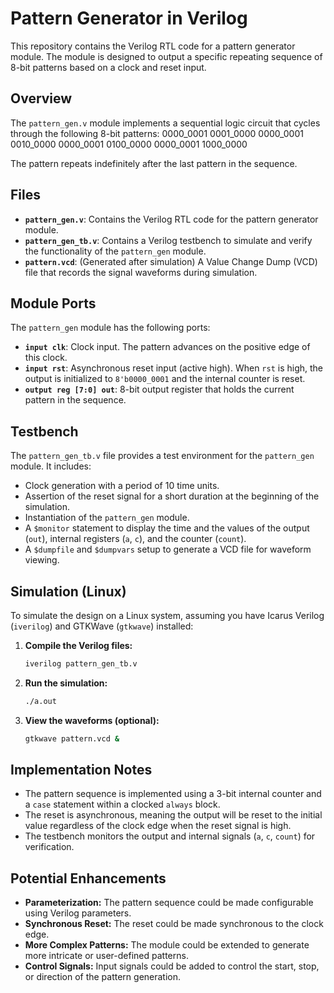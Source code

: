 # Pattern Generator in Verilog

This repository contains the Verilog RTL code for a pattern generator module. The module is designed to output a specific repeating sequence of 8-bit patterns based on a clock and reset input.

## Overview

The `pattern_gen.v` module implements a sequential logic circuit that cycles through the following 8-bit patterns:
0000_0001
0001_0000
0000_0001
0010_0000
0000_0001
0100_0000
0000_0001
1000_0000

The pattern repeats indefinitely after the last pattern in the sequence.

## Files

* **`pattern_gen.v`**: Contains the Verilog RTL code for the pattern generator module.
* **`pattern_gen_tb.v`**: Contains a Verilog testbench to simulate and verify the functionality of the `pattern_gen` module.
* **`pattern.vcd`**: (Generated after simulation) A Value Change Dump (VCD) file that records the signal waveforms during simulation.

## Module Ports

The `pattern_gen` module has the following ports:

* **`input clk`**: Clock input. The pattern advances on the positive edge of this clock.
* **`input rst`**: Asynchronous reset input (active high). When `rst` is high, the output is initialized to `8'b0000_0001` and the internal counter is reset.
* **`output reg [7:0] out`**: 8-bit output register that holds the current pattern in the sequence.

## Testbench

The `pattern_gen_tb.v` file provides a test environment for the `pattern_gen` module. It includes:

* Clock generation with a period of 10 time units.
* Assertion of the reset signal for a short duration at the beginning of the simulation.
* Instantiation of the `pattern_gen` module.
* A `$monitor` statement to display the time and the values of the output (`out`), internal registers (`a`, `c`), and the counter (`count`).
* A `$dumpfile` and `$dumpvars` setup to generate a VCD file for waveform viewing.

## Simulation (Linux)

To simulate the design on a Linux system, assuming you have Icarus Verilog (`iverilog`) and GTKWave (`gtkwave`) installed:

1.  **Compile the Verilog files:**
    ```bash
    iverilog pattern_gen_tb.v 
    ```

2.  **Run the simulation:**
    ```bash
    ./a.out
    ```

3.  **View the waveforms (optional):**
    ```bash
    gtkwave pattern.vcd &
    ```

## Implementation Notes

* The pattern sequence is implemented using a 3-bit internal counter and a `case` statement within a clocked `always` block.
* The reset is asynchronous, meaning the output will be reset to the initial value regardless of the clock edge when the reset signal is high.
* The testbench monitors the output and internal signals (`a`, `c`, `count`) for verification.

## Potential Enhancements

* **Parameterization:** The pattern sequence could be made configurable using Verilog parameters.
* **Synchronous Reset:** The reset could be made synchronous to the clock edge.
* **More Complex Patterns:** The module could be extended to generate more intricate or user-defined patterns.
* **Control Signals:** Input signals could be added to control the start, stop, or direction of the pattern generation.

